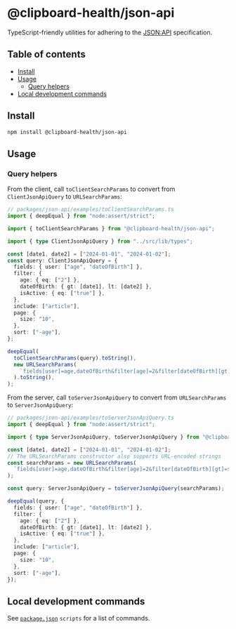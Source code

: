 # @clipboard-health/json-api <!-- omit from toc -->

TypeScript-friendly utilities for adhering to the [JSON:API](https://jsonapi.org/) specification.

## Table of contents <!-- omit from toc -->

- [Install](#install)
- [Usage](#usage)
  - [Query helpers](#query-helpers)
- [Local development commands](#local-development-commands)

## Install

```bash
npm install @clipboard-health/json-api
```

## Usage

### Query helpers

From the client, call `toClientSearchParams` to convert from `ClientJsonApiQuery` to `URLSearchParams`:

<!-- prettier-ignore -->
```ts
// packages/json-api/examples/toClientSearchParams.ts
import { deepEqual } from "node:assert/strict";

import { toClientSearchParams } from "@clipboard-health/json-api";

import { type ClientJsonApiQuery } from "../src/lib/types";

const [date1, date2] = ["2024-01-01", "2024-01-02"];
const query: ClientJsonApiQuery = {
  fields: { user: ["age", "dateOfBirth"] },
  filter: {
    age: { eq: ["2"] },
    dateOfBirth: { gt: [date1], lt: [date2] },
    isActive: { eq: ["true"] },
  },
  include: ["article"],
  page: {
    size: "10",
  },
  sort: ["-age"],
};

deepEqual(
  toClientSearchParams(query).toString(),
  new URLSearchParams(
    `fields[user]=age,dateOfBirth&filter[age]=2&filter[dateOfBirth][gt]=${date1}&filter[dateOfBirth][lt]=${date2}&filter[isActive]=true&include=article&page[size]=10&sort=-age`,
  ).toString(),
);

```

From the server, call `toServerJsonApiQuery` to convert from `URLSearchParams` to `ServerJsonApiQuery`:

<!-- prettier-ignore -->
```ts
// packages/json-api/examples/toServerJsonApiQuery.ts
import { deepEqual } from "node:assert/strict";

import { type ServerJsonApiQuery, toServerJsonApiQuery } from "@clipboard-health/json-api";

const [date1, date2] = ["2024-01-01", "2024-01-02"];
// The URLSearchParams constructor also supports URL-encoded strings
const searchParams = new URLSearchParams(
  `fields[user]=age,dateOfBirth&filter[age]=2&filter[dateOfBirth][gt]=${date1}&filter[dateOfBirth][lt]=${date2}&filter[isActive]=true&include=article&page[size]=10&sort=-age`,
);

const query: ServerJsonApiQuery = toServerJsonApiQuery(searchParams);

deepEqual(query, {
  fields: { user: ["age", "dateOfBirth"] },
  filter: {
    age: { eq: ["2"] },
    dateOfBirth: { gt: [date1], lt: [date2] },
    isActive: { eq: ["true"] },
  },
  include: ["article"],
  page: {
    size: "10",
  },
  sort: ["-age"],
});

```

## Local development commands

See [`package.json`](./package.json) `scripts` for a list of commands.
